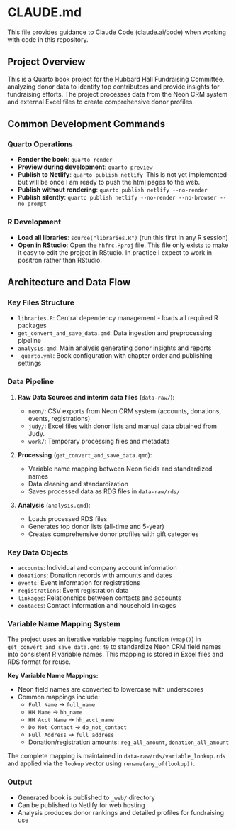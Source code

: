 # CLAUDE.md

This file provides guidance to Claude Code (claude.ai/code) when working with code in this repository.

## Project Overview

This is a Quarto book project for the Hubbard Hall Fundraising Committee, analyzing donor data to identify top contributors and provide insights for fundraising efforts. The project processes data from the Neon CRM system and external Excel files to create comprehensive donor profiles.

## Common Development Commands

### Quarto Operations

- **Render the book**: `quarto render`
- **Preview during development**: `quarto preview`
- **Publish to Netlify**: `quarto publish netlify `This is not yet implemented but will be once I am ready to push the html pages to the web.
- **Publish without rendering**: `quarto publish netlify --no-render`
- **Publish silently**: `quarto publish netlify --no-render --no-browser --no-prompt`

### R Development

* **Load all libraries**: `source("libraries.R")` (run this first in any R session)
* **Open in RStudio**: Open the `hhfrc.Rproj` file. This file only exists to make it easy to edit the project in RStudio. In practice I expect to work in positron rather than RStudio.

## Architecture and Data Flow

### Key Files Structure

- `libraries.R`: Central dependency management - loads all required R packages
- `get_convert_and_save_data.qmd`: Data ingestion and preprocessing pipeline
- `analysis.qmd`: Main analysis generating donor insights and reports
- `_quarto.yml`: Book configuration with chapter order and publishing settings

### Data Pipeline

1. **Raw Data Sources and interim data files** (`data-raw/`):

   - `neon/`: CSV exports from Neon CRM system (accounts, donations, events, registrations)
   - `judy/`: Excel files with donor lists and manual data obtained from Judy.
   - `work/`: Temporary processing files and metadata
2. **Processing** (`get_convert_and_save_data.qmd`):

   - Variable name mapping between Neon fields and standardized names
   - Data cleaning and standardization
   - Saves processed data as RDS files in `data-raw/rds/`
3. **Analysis** (`analysis.qmd`):

   - Loads processed RDS files
   - Generates top donor lists (all-time and 5-year)
   - Creates comprehensive donor profiles with gift categories

### Key Data Objects

- `accounts`: Individual and company account information
- `donations`: Donation records with amounts and dates
- `events`: Event information for registrations
- `registrations`: Event registration data
- `linkages`: Relationships between contacts and accounts
- `contacts`: Contact information and household linkages

### Variable Name Mapping System

The project uses an iterative variable mapping function (`vmap()`) in `get_convert_and_save_data.qmd:49` to standardize Neon CRM field names into consistent R variable names. This mapping is stored in Excel files and RDS format for reuse.

**Key Variable Name Mappings:**
- Neon field names are converted to lowercase with underscores
- Common mappings include:
  - `Full Name` → `full_name`
  - `HH Name` → `hh_name` 
  - `HH Acct Name` → `hh_acct_name`
  - `Do Not Contact` → `do_not_contact`
  - `Full Address` → `full_address`
  - Donation/registration amounts: `reg_all_amount`, `donation_all_amount`

The complete mapping is maintained in `data-raw/rds/variable_lookup.rds` and applied via the `lookup` vector using `rename(any_of(lookup))`.

### Output

- Generated book is published to `_web/` directory
- Can be published to Netlify for web hosting
- Analysis produces donor rankings and detailed profiles for fundraising use
